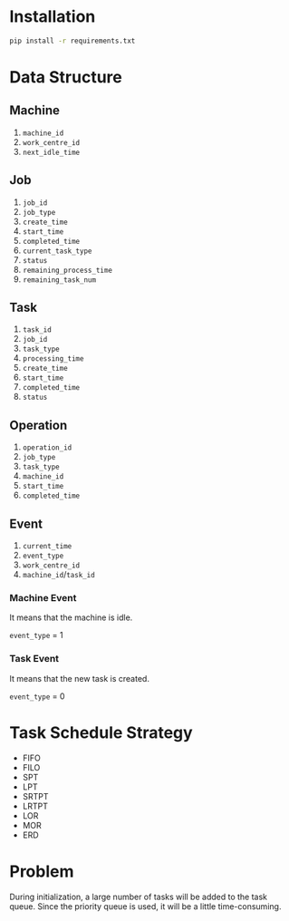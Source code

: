 # Installation

```bash
pip install -r requirements.txt
```

# Data Structure

## Machine

1. `machine_id`
2. `work_centre_id`
3. `next_idle_time`

## Job

1. `job_id`
2. `job_type`
3. `create_time`
4. `start_time`
5. `completed_time`
6. `current_task_type`
7. `status`
8. `remaining_process_time`
9. `remaining_task_num`

## Task

1. `task_id`
2. `job_id`
3. `task_type`
4. `processing_time`
5. `create_time`
6. `start_time`
7. `completed_time`
8. `status`

## Operation

1. `operation_id`
2. `job_type`
3. `task_type`
4. `machine_id`
5. `start_time`
6. `completed_time`

## Event

1. `current_time`
2. `event_type`
3. `work_centre_id`
4. `machine_id`/`task_id`

### Machine Event

It means that the machine is idle.

`event_type` = 1

### Task Event

It means that the new task is created.

`event_type` = 0

# Task Schedule Strategy

- FIFO
- FILO
- SPT
- LPT
- SRTPT
- LRTPT
- LOR
- MOR
- ERD

# Problem

During initialization, a large number of tasks will be added to the task queue. Since the priority queue is used, it
will be a little time-consuming.